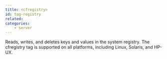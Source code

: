 ```yaml
---
title: <cfregistry>
id: tag-registry
related:
categories:
    - server
---
```


Reads, writes, and deletes keys and values in the system registry. The cfregistry tag is supported
  on all platforms, including Linux, Solaris, and HP-UX.